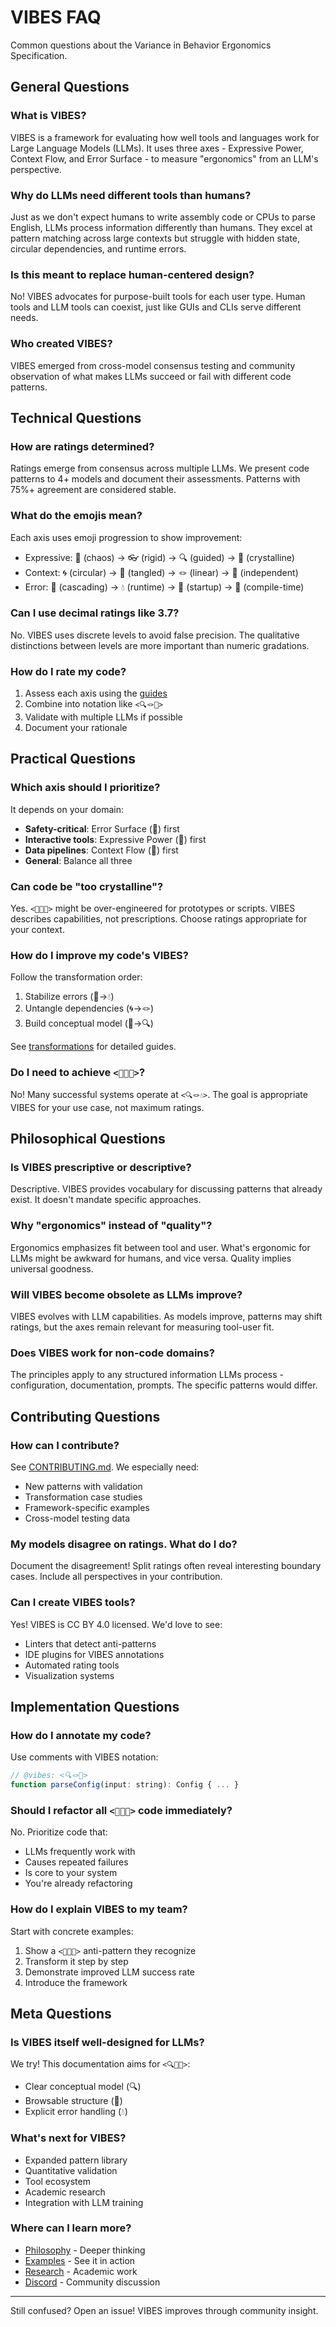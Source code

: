 # VIBES FAQ

Common questions about the Variance in Behavior Ergonomics Specification.

## General Questions

### What is VIBES?

VIBES is a framework for evaluating how well tools and languages work for Large Language Models (LLMs). It uses three axes - Expressive Power, Context Flow, and Error Surface - to measure "ergonomics" from an LLM's perspective.

### Why do LLMs need different tools than humans?

Just as we don't expect humans to write assembly code or CPUs to parse English, LLMs process information differently than humans. They excel at pattern matching across large contexts but struggle with hidden state, circular dependencies, and runtime errors.

### Is this meant to replace human-centered design?

No! VIBES advocates for purpose-built tools for each user type. Human tools and LLM tools can coexist, just like GUIs and CLIs serve different needs.

### Who created VIBES?

VIBES emerged from cross-model consensus testing and community observation of what makes LLMs succeed or fail with different code patterns.

## Technical Questions

### How are ratings determined?

Ratings emerge from consensus across multiple LLMs. We present code patterns to 4+ models and document their assessments. Patterns with 75%+ agreement are considered stable.

### What do the emojis mean?

Each axis uses emoji progression to show improvement:
- Expressive: 🙈 (chaos) → 👓 (rigid) → 🔍 (guided) → 🔬 (crystalline)
- Context: 🌀 (circular) → 🧶 (tangled) → 🪢 (linear) → 🎀 (independent)
- Error: 🌊 (cascading) → 💧 (runtime) → 🧊 (startup) → 💠 (compile-time)

### Can I use decimal ratings like 3.7?

No. VIBES uses discrete levels to avoid false precision. The qualitative distinctions between levels are more important than numeric gradations.

### How do I rate my code?

1. Assess each axis using the [guides](./axes/)
2. Combine into notation like `<🔍🪢💠>`
3. Validate with multiple LLMs if possible
4. Document your rationale

## Practical Questions

### Which axis should I prioritize?

It depends on your domain:
- **Safety-critical**: Error Surface (💠) first
- **Interactive tools**: Expressive Power (🔬) first
- **Data pipelines**: Context Flow (🎀) first
- **General**: Balance all three

### Can code be "too crystalline"?

Yes. `<🔬🎀💠>` might be over-engineered for prototypes or scripts. VIBES describes capabilities, not prescriptions. Choose ratings appropriate for your context.

### How do I improve my code's VIBES?

Follow the transformation order:
1. Stabilize errors (🌊→💧)
2. Untangle dependencies (🌀→🪢)
3. Build conceptual model (🙈→🔍)

See [transformations](./transformations/) for detailed guides.

### Do I need to achieve `<🔬🎀💠>`?

No! Many successful systems operate at `<🔍🪢💧>`. The goal is appropriate VIBES for your use case, not maximum ratings.

## Philosophical Questions

### Is VIBES prescriptive or descriptive?

Descriptive. VIBES provides vocabulary for discussing patterns that already exist. It doesn't mandate specific approaches.

### Why "ergonomics" instead of "quality"?

Ergonomics emphasizes fit between tool and user. What's ergonomic for LLMs might be awkward for humans, and vice versa. Quality implies universal goodness.

### Will VIBES become obsolete as LLMs improve?

VIBES evolves with LLM capabilities. As models improve, patterns may shift ratings, but the axes remain relevant for measuring tool-user fit.

### Does VIBES work for non-code domains?

The principles apply to any structured information LLMs process - configuration, documentation, prompts. The specific patterns would differ.

## Contributing Questions

### How can I contribute?

See [CONTRIBUTING.md](./CONTRIBUTING.md). We especially need:
- New patterns with validation
- Transformation case studies
- Framework-specific examples
- Cross-model testing data

### My models disagree on ratings. What do I do?

Document the disagreement! Split ratings often reveal interesting boundary cases. Include all perspectives in your contribution.

### Can I create VIBES tools?

Yes! VIBES is CC BY 4.0 licensed. We'd love to see:
- Linters that detect anti-patterns
- IDE plugins for VIBES annotations
- Automated rating tools
- Visualization systems

## Implementation Questions

### How do I annotate my code?

Use comments with VIBES notation:
```javascript
// @vibes: <🔍🪢💠>
function parseConfig(input: string): Config { ... }
```

### Should I refactor all `<🙈🌀🌊>` code immediately?

No. Prioritize code that:
- LLMs frequently work with
- Causes repeated failures
- Is core to your system
- You're already refactoring

### How do I explain VIBES to my team?

Start with concrete examples:
1. Show a `<🙈🌀🌊>` anti-pattern they recognize
2. Transform it step by step
3. Demonstrate improved LLM success rate
4. Introduce the framework

## Meta Questions

### Is VIBES itself well-designed for LLMs?

We try! This documentation aims for `<🔍🎀💧>`:
- Clear conceptual model (🔍)
- Browsable structure (🎀)
- Explicit error handling (💧)

### What's next for VIBES?

- Expanded pattern library
- Quantitative validation
- Tool ecosystem
- Academic research
- Integration with LLM training

### Where can I learn more?

- [Philosophy](./philosophy/) - Deeper thinking
- [Examples](./examples/) - See it in action
- [Research](./research/) - Academic work
- [Discord](#) - Community discussion

---

Still confused? Open an issue! VIBES improves through community insight.
